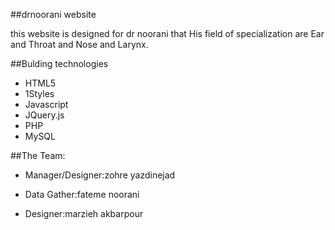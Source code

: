 ##drnoorani website

this website is designed for dr noorani that His field of specialization are Ear and Throat and Nose and Larynx.

##Bulding technologies

* HTML5
* 1Styles
* Javascript
* JQuery.js
* PHP
* MySQL

##The Team:

* Manager/Designer:zohre yazdinejad

* Data Gather:fateme noorani

* Designer:marzieh akbarpour

